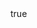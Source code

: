---
id: '58'
type: positions
slug: solano-county-children-and-families-commission
label: Member
role:
position:
post_id:
start_date:
end_date:
contact_type:
contact_label:
link_url:
link_note:
compensated:
created_at: '2017-03-05T01:59:48.476Z'
updated_at: '2021-06-02T03:23:20.993Z'
body:
  data:
    id: '13'
    type: bodies
person:
  data:
    id: '56'
    type: people

layout: position
---